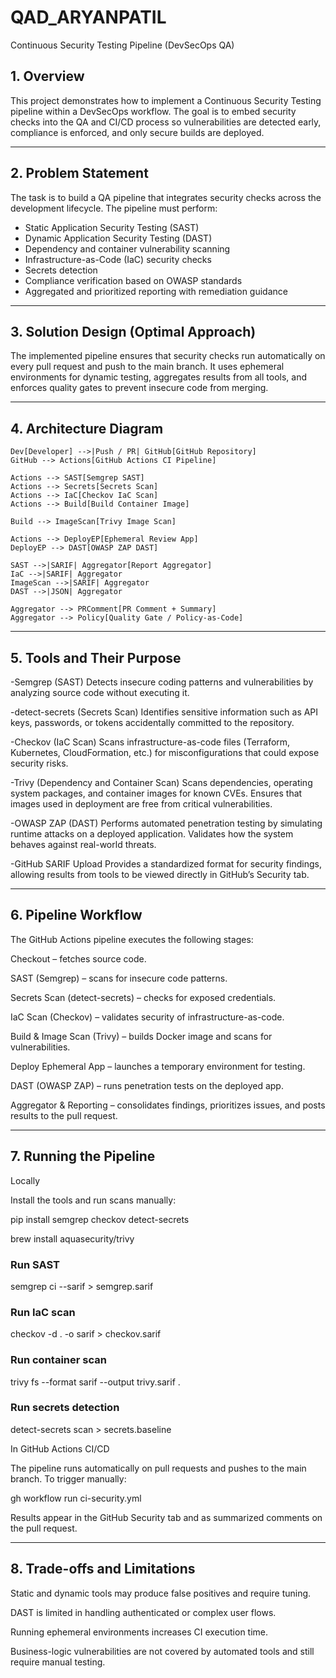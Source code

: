 # QAD_ARYANPATIL



 Continuous Security Testing Pipeline (DevSecOps QA)

## 1. Overview
This project demonstrates how to implement a Continuous Security Testing pipeline within a DevSecOps workflow. The goal is to embed security checks into the QA and CI/CD process so vulnerabilities are detected early, compliance is enforced, and only secure builds are deployed.

---

## 2. Problem Statement
The task is to build a QA pipeline that integrates security checks across the development lifecycle. The pipeline must perform:

- Static Application Security Testing (SAST)
- Dynamic Application Security Testing (DAST)
- Dependency and container vulnerability scanning
- Infrastructure-as-Code (IaC) security checks
- Secrets detection
- Compliance verification based on OWASP standards
- Aggregated and prioritized reporting with remediation guidance

---

## 3. Solution Design (Optimal Approach)
The implemented pipeline ensures that security checks run automatically on every pull request and push to the main branch. It uses ephemeral environments for dynamic testing, aggregates results from all tools, and enforces quality gates to prevent insecure code from merging.

---

## 4. Architecture Diagram



    Dev[Developer] -->|Push / PR| GitHub[GitHub Repository]
    GitHub --> Actions[GitHub Actions CI Pipeline]

    Actions --> SAST[Semgrep SAST]
    Actions --> Secrets[Secrets Scan]
    Actions --> IaC[Checkov IaC Scan]
    Actions --> Build[Build Container Image]

    Build --> ImageScan[Trivy Image Scan]

    Actions --> DeployEP[Ephemeral Review App]
    DeployEP --> DAST[OWASP ZAP DAST]

    SAST -->|SARIF| Aggregator[Report Aggregator]
    IaC -->|SARIF| Aggregator
    ImageScan -->|SARIF| Aggregator
    DAST -->|JSON| Aggregator

    Aggregator --> PRComment[PR Comment + Summary]
    Aggregator --> Policy[Quality Gate / Policy-as-Code]
---

## 5. Tools and Their Purpose

-Semgrep (SAST)
Detects insecure coding patterns and vulnerabilities by analyzing source code without executing it.

-detect-secrets (Secrets Scan)
Identifies sensitive information such as API keys, passwords, or tokens accidentally committed to the repository.

-Checkov (IaC Scan)
Scans infrastructure-as-code files (Terraform, Kubernetes, CloudFormation, etc.) for misconfigurations that could expose security risks.

-Trivy (Dependency and Container Scan)
Scans dependencies, operating system packages, and container images for known CVEs. Ensures that images used in deployment are free from critical vulnerabilities.

-OWASP ZAP (DAST)
Performs automated penetration testing by simulating runtime attacks on a deployed application. Validates how the system behaves against real-world threats.

-GitHub SARIF Upload
Provides a standardized format for security findings, allowing results from tools to be viewed directly in GitHub’s Security tab.


---

## 6. Pipeline Workflow

The GitHub Actions pipeline executes the following stages:

Checkout – fetches source code.

SAST (Semgrep) – scans for insecure code patterns.

Secrets Scan (detect-secrets) – checks for exposed credentials.

IaC Scan (Checkov) – validates security of infrastructure-as-code.

Build & Image Scan (Trivy) – builds Docker image and scans for vulnerabilities.

Deploy Ephemeral App – launches a temporary environment for testing.

DAST (OWASP ZAP) – runs penetration tests on the deployed app.

Aggregator & Reporting – consolidates findings, prioritizes issues, and posts results to the pull request.


---

## 7. Running the Pipeline
Locally

Install the tools and run scans manually:

pip install semgrep checkov detect-secrets

brew install aquasecurity/trivy

### Run SAST
semgrep ci --sarif > semgrep.sarif

### Run IaC scan
checkov -d . -o sarif > checkov.sarif

### Run container scan
trivy fs --format sarif --output trivy.sarif .

### Run secrets detection
detect-secrets scan > secrets.baseline

In GitHub Actions CI/CD

The pipeline runs automatically on pull requests and pushes to the main branch.
To trigger manually:

gh workflow run ci-security.yml


Results appear in the GitHub Security tab and as summarized comments on the pull request.

---

## 8. Trade-offs and Limitations

Static and dynamic tools may produce false positives and require tuning.

DAST is limited in handling authenticated or complex user flows.

Running ephemeral environments increases CI execution time.

Business-logic vulnerabilities are not covered by automated tools and still require manual testing.

